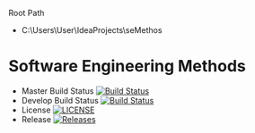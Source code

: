 Root Path
* C:\Users\User\IdeaProjects\seMethos
# Software Engineering Methods

- Master Build Status [![Build Status](https://travis-ci.com/AungKhantPaing-bit/sem.svg?branch=master)](https://travis-ci.com/AungKhantPaing-bit/sem)
- Develop Build Status [![Build Status](https://travis-ci.com/AungKhantPaing-bit/sem.svg?branch=develop)](https://travis-ci.com/AungKhantPaing-bit/sem)
- License [![LICENSE](https://img.shields.io/github/license/AungKhantPaing-bit/sem.svg?style=flat-square)](https://github.com/AungKhantPaing-bit/sem/blob/master/LICENSE)
- Release [![Releases](https://img.shields.io/github/release/AungKhantPaing-bit/sem/all.svg?style=flat-square)](https://github.com/AungKhantPaing-bit/sem/releases)